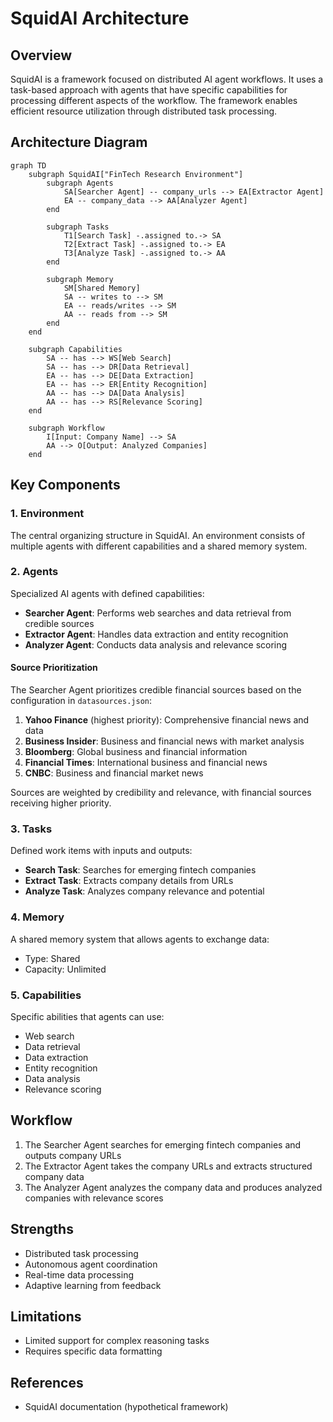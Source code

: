 # SquidAI Architecture

## Overview

SquidAI is a framework focused on distributed AI agent workflows. It uses a task-based approach with agents that have specific capabilities for processing different aspects of the workflow. The framework enables efficient resource utilization through distributed task processing.

## Architecture Diagram

```mermaid
graph TD
    subgraph SquidAI["FinTech Research Environment"]
        subgraph Agents
            SA[Searcher Agent] -- company_urls --> EA[Extractor Agent]
            EA -- company_data --> AA[Analyzer Agent]
        end
        
        subgraph Tasks
            T1[Search Task] -.assigned to.-> SA
            T2[Extract Task] -.assigned to.-> EA
            T3[Analyze Task] -.assigned to.-> AA
        end
        
        subgraph Memory
            SM[Shared Memory]
            SA -- writes to --> SM
            EA -- reads/writes --> SM
            AA -- reads from --> SM
        end
    end
    
    subgraph Capabilities
        SA -- has --> WS[Web Search]
        SA -- has --> DR[Data Retrieval]
        EA -- has --> DE[Data Extraction]
        EA -- has --> ER[Entity Recognition]
        AA -- has --> DA[Data Analysis]
        AA -- has --> RS[Relevance Scoring]
    end
    
    subgraph Workflow
        I[Input: Company Name] --> SA
        AA --> O[Output: Analyzed Companies]
    end
```

## Key Components

### 1. Environment
The central organizing structure in SquidAI. An environment consists of multiple agents with different capabilities and a shared memory system.

### 2. Agents
Specialized AI agents with defined capabilities:
- **Searcher Agent**: Performs web searches and data retrieval from credible sources
- **Extractor Agent**: Handles data extraction and entity recognition
- **Analyzer Agent**: Conducts data analysis and relevance scoring

#### Source Prioritization
The Searcher Agent prioritizes credible financial sources based on the configuration in `datasources.json`:
1. **Yahoo Finance** (highest priority): Comprehensive financial news and data
2. **Business Insider**: Business and financial news with market analysis
3. **Bloomberg**: Global business and financial information
4. **Financial Times**: International business and financial news
5. **CNBC**: Business and financial market news

Sources are weighted by credibility and relevance, with financial sources receiving higher priority.

### 3. Tasks
Defined work items with inputs and outputs:
- **Search Task**: Searches for emerging fintech companies
- **Extract Task**: Extracts company details from URLs
- **Analyze Task**: Analyzes company relevance and potential

### 4. Memory
A shared memory system that allows agents to exchange data:
- Type: Shared
- Capacity: Unlimited

### 5. Capabilities
Specific abilities that agents can use:
- Web search
- Data retrieval
- Data extraction
- Entity recognition
- Data analysis
- Relevance scoring

## Workflow

1. The Searcher Agent searches for emerging fintech companies and outputs company URLs
2. The Extractor Agent takes the company URLs and extracts structured company data
3. The Analyzer Agent analyzes the company data and produces analyzed companies with relevance scores

## Strengths

- Distributed task processing
- Autonomous agent coordination
- Real-time data processing
- Adaptive learning from feedback

## Limitations

- Limited support for complex reasoning tasks
- Requires specific data formatting

## References

- SquidAI documentation (hypothetical framework)

